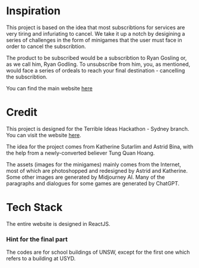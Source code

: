 # Inspiration
This project is based on the idea that most subscribtions for services are very tiring and infuriating to cancel. We take it up a notch by desigining a series of challenges in the form of minigames that the user must face in order to cancel the subscribtion.

The product to be subscribed would be a subscribtion to Ryan Gosling or, as we call him, Ryan Godling. To unsubscribe from him, you, as mentioned, would face a series of ordeals to reach your final destination - cancelling the subscribtion.

You can find the main website [here](https://katherinesutarlim.github.io/ryangodling/)

# Credit
This project is designed for the Terrible Ideas Hackathon - Sydney branch. You can visit the website [here](https://terriblehack.com/events/syd/).

The idea for the project comes from Katherine Sutarlim and Astrid Bina, with the help from a newly-converted believer Tung Quan Hoang.

The assets (images for the minigames) mainly comes from the Internet, most of which are photoshopped and redesigned by Astrid and Katherine. Some other images are generated by Midjourney AI. Many of the paragraphs and dialogues for some games are generated by ChatGPT.

# Tech Stack
The entire website is designed in ReactJS.

### Hint for the final part
The codes are for school buildings of UNSW, except for the first one which refers to a building at USYD.